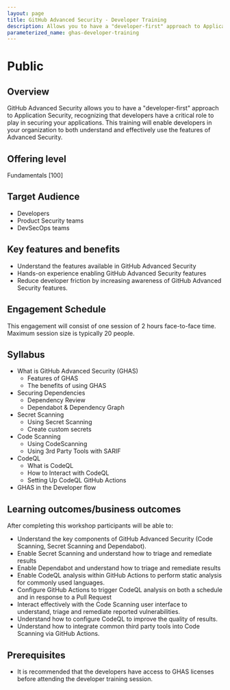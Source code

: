 ```yaml
---
layout: page
title: GitHub Advanced Security - Developer Training
description: Allows you to have a "developer-first" approach to Application Security, recognizing that developers have a critical role to play in securing your applications.
parameterized_name: ghas-developer-training
---
```


# Public

## Overview

GitHub Advanced Security allows you to have a "developer-first" approach to Application Security, recognizing that developers have a critical role to play in securing your applications. This training will enable developers in your organization to both understand and effectively use the features of Advanced Security.

## Offering level

Fundamentals [100]

## Target Audience

- Developers
- Product Security teams
- DevSecOps teams

## Key features and benefits

- Understand the features available in GitHub Advanced Security
- Hands-on experience enabling GitHub Advanced Security features
- Reduce developer friction by increasing awareness of GitHub Advanced Security features.

## Engagement Schedule

This engagement will consist of one session of 2 hours face-to-face time. Maximum session size is typically 20 people.

## Syllabus

- What is GitHub Advanced Security (GHAS)
  - Features of GHAS
  - The benefits of using GHAS
- Securing Dependencies
  - Dependency Review
  - Dependabot & Dependency Graph
- Secret Scanning
  - Using Secret Scanning
  - Create custom secrets
- Code Scanning
  - Using CodeScanning
  - Using 3rd Party Tools with SARIF
- CodeQL
  - What is CodeQL
  - How to Interact with CodeQL
  - Setting Up CodeQL GitHub Actions
- GHAS in the Developer flow

## Learning outcomes/business outcomes

After completing this workshop participants will be able to:

- Understand the key components of GitHub Advanced Security (Code Scanning, Secret Scanning and Dependabot).
- Enable Secret Scanning and understand how to triage and remediate results
- Enable Dependabot and understand how to triage and remediate results
- Enable CodeQL analysis within GitHub Actions to perform static analysis for commonly used languages.
- Configure GitHub Actions to trigger CodeQL analysis on both a schedule and in response to a Pull Request
- Interact effectively with the Code Scanning user interface to understand, triage and remediate reported vulnerabilities.
- Understand how to configure CodeQL to improve the quality of results.
- Understand how to integrate common third party tools into Code Scanning via GitHub Actions.

## Prerequisites

- It is recommended that the developers have access to GHAS licenses before attending the developer training session.
